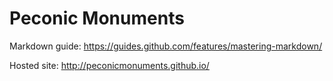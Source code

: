 # Peconic Monuments

Markdown guide: https://guides.github.com/features/mastering-markdown/

Hosted site: http://peconicmonuments.github.io/
